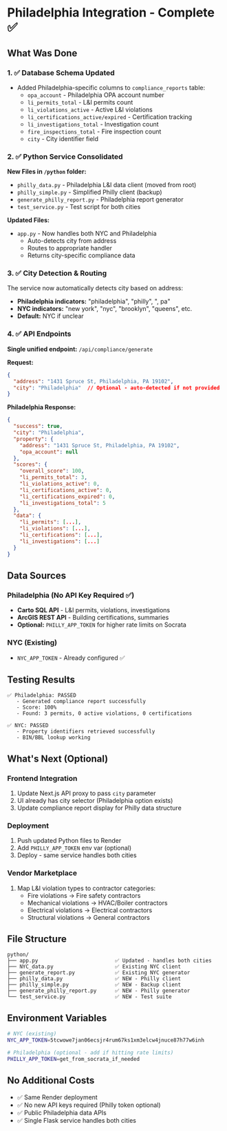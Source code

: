 # Philadelphia Integration - Complete ✅

## What Was Done

### 1. ✅ Database Schema Updated
- Added Philadelphia-specific columns to `compliance_reports` table:
  - `opa_account` - Philadelphia OPA account number
  - `li_permits_total` - L&I permits count
  - `li_violations_active` - Active L&I violations
  - `li_certifications_active/expired` - Certification tracking
  - `li_investigations_total` - Investigation count
  - `fire_inspections_total` - Fire inspection count
  - `city` - City identifier field

### 2. ✅ Python Service Consolidated
**New Files in `/python` folder:**
- `philly_data.py` - Philadelphia L&I data client (moved from root)
- `philly_simple.py` - Simplified Philly client (backup)
- `generate_philly_report.py` - Philadelphia report generator
- `test_service.py` - Test script for both cities

**Updated Files:**
- `app.py` - Now handles both NYC and Philadelphia
  - Auto-detects city from address
  - Routes to appropriate handler
  - Returns city-specific compliance data

### 3. ✅ City Detection & Routing
The service now automatically detects city based on address:
- **Philadelphia indicators:** "philadelphia", "philly", ", pa"
- **NYC indicators:** "new york", "nyc", "brooklyn", "queens", etc.
- **Default:** NYC if unclear

### 4. ✅ API Endpoints
**Single unified endpoint:** `/api/compliance/generate`

**Request:**
```json
{
  "address": "1431 Spruce St, Philadelphia, PA 19102",
  "city": "Philadelphia"  // Optional - auto-detected if not provided
}
```

**Philadelphia Response:**
```json
{
  "success": true,
  "city": "Philadelphia",
  "property": {
    "address": "1431 Spruce St, Philadelphia, PA 19102",
    "opa_account": null
  },
  "scores": {
    "overall_score": 100,
    "li_permits_total": 3,
    "li_violations_active": 0,
    "li_certifications_active": 0,
    "li_certifications_expired": 0,
    "li_investigations_total": 5
  },
  "data": {
    "li_permits": [...],
    "li_violations": [...],
    "li_certifications": [...],
    "li_investigations": [...]
  }
}
```

## Data Sources

### Philadelphia (No API Key Required ✅)
- **Carto SQL API** - L&I permits, violations, investigations
- **ArcGIS REST API** - Building certifications, summaries
- **Optional:** `PHILLY_APP_TOKEN` for higher rate limits on Socrata

### NYC (Existing)
- `NYC_APP_TOKEN` - Already configured ✅

## Testing Results

```
✅ Philadelphia: PASSED
   - Generated compliance report successfully
   - Score: 100%
   - Found: 3 permits, 0 active violations, 0 certifications
   
✅ NYC: PASSED  
   - Property identifiers retrieved successfully
   - BIN/BBL lookup working
```

## What's Next (Optional)

### Frontend Integration
1. Update Next.js API proxy to pass `city` parameter
2. UI already has city selector (Philadelphia option exists)
3. Update compliance report display for Philly data structure

### Deployment
1. Push updated Python files to Render
2. Add `PHILLY_APP_TOKEN` env var (optional)
3. Deploy - same service handles both cities

### Vendor Marketplace
1. Map L&I violation types to contractor categories:
   - Fire violations → Fire safety contractors
   - Mechanical violations → HVAC/Boiler contractors
   - Electrical violations → Electrical contractors
   - Structural violations → General contractors

## File Structure

```
python/
├── app.py                         ✅ Updated - handles both cities
├── NYC_data.py                    ✅ Existing NYC client
├── generate_report.py             ✅ Existing NYC generator
├── philly_data.py                 ✅ NEW - Philly client
├── philly_simple.py               ✅ NEW - Backup client
├── generate_philly_report.py      ✅ NEW - Philly generator
└── test_service.py                ✅ NEW - Test suite
```

## Environment Variables

```bash
# NYC (existing)
NYC_APP_TOKEN=5tcwowe7jan06ecsjr4rum67ks1xm3elcw4jnuce87h77w6inh

# Philadelphia (optional - add if hitting rate limits)
PHILLY_APP_TOKEN=get_from_socrata_if_needed
```

## No Additional Costs
- ✅ Same Render deployment
- ✅ No new API keys required (Philly token optional)
- ✅ Public Philadelphia data APIs
- ✅ Single Flask service handles both cities
